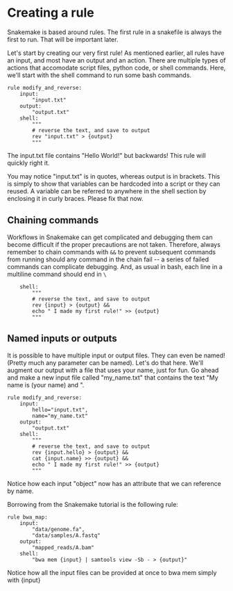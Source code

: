 # Creating a rule

Snakemake is based around rules. The first rule in a snakefile is always the first to run. That will be important later.

Let's start by creating our very first rule!
As mentioned earlier, all rules have an input, and most have an output and an action.
There are multiple types of actions that accomodate script files, python code, or shell commands.
Here, we'll start with the shell command to run some bash commands.

```snakemake
rule modify_and_reverse:
    input:
        "input.txt"
    output:
        "output.txt"
    shell:
        """
        # reverse the text, and save to output
        rev "input.txt" > {output}
        """
```

The input.txt file contains "Hello World!" but backwards! This rule will quickly right it.

You may notice "input.txt" is in quotes, whereas output is in brackets. This is simply to show that 
variables can be hardcoded into a script or they can reused. A variable can be referred to anywhere in
the shell section by enclosing it in curly braces. Please fix that now.

## Chaining commands

Workflows in Snakemake can get complicated and debugging them can become difficult
if the proper precautions are not taken. Therefore, always remember to chain commands with `&&` 
to prevent subsequent commands from running should any command in the chain fail -- a series of failed commands
can complicate debugging.
And, as usual in bash, each line in a multiline command should end in `\`

```snakemake
    shell:
        """
        # reverse the text, and save to output
        rev {input} > {output} &&
        echo " I made my first rule!" >> {output}
        """
```

## Named inputs or outputs

It is possible to have multiple input or output files. They can even be named! (Pretty much any parameter can be 
named). Let's do that here. We'll augment our output with a file that uses your name, just for fun.
Go ahead and make a new input file called "my_name.txt" that contains the text "My name is (your name) and ".

```snakemake
rule modify_and_reverse:
    input:
        hello="input.txt",
        name="my_name.txt"
    output:
        "output.txt"
    shell:
        """
        # reverse the text, and save to output
        rev {input.hello} > {output} &&
        cat {input.name} >> {output} &&
        echo " I made my first rule!" >> {output}
        """
```
Notice how each input "object" now has an attribute that we can reference by name.

Borrowing from the Snakemake tutorial is the following rule:
```
rule bwa_map:
    input:
        "data/genome.fa",
        "data/samples/A.fastq"
    output:
        "mapped_reads/A.bam"
    shell:
        "bwa mem {input} | samtools view -Sb - > {output}"
```
Notice how all the input files can be provided at once to bwa mem simply with {input}
